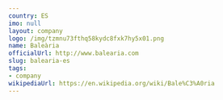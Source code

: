 ```yaml
---
country: ES
imo: null
layout: company
logo: /img/tzmnu73fthq58kydc8fxk7hy5x01.png
name: Baleària
officialUrl: http://www.balearia.com
slug: balearia-es
tags:
- company
wikipediaUrl: https://en.wikipedia.org/wiki/Bale%C3%A0ria
---
```

